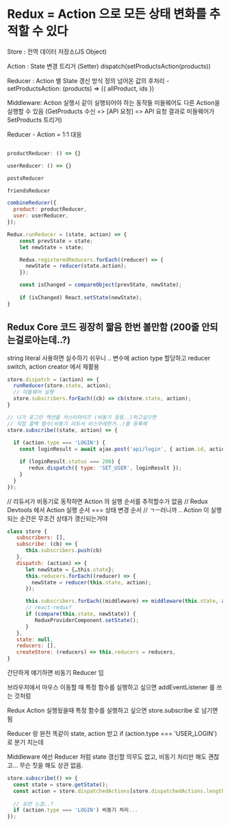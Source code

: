 # Redux = Action 으로 모든 상태 변화를 추적할 수 있다

Store : 전역 데이터 저장소(JS Object)

Action : State 변경 트리거 (Setter)
dispatch(setProductsAction(products))

Reducer : Action 별 State 갱신 방식 정의 넘어온 값의 후처리 - setProductsAction: (products) => ({ allProduct, ids })

Middleware:
Action 실행시 같이 실행되어야 하는 동작들
미들웨어도 다른 Action을 실행할 수 있음
(GetProducts 수신 => [API 요청] => API 요청 결과로 미들웨어가 SetProducts 트리거)

Reducer - Action = 1:1 대응


```js

productReducer: () => {}

userReducer: () => {}

postsReducer

friendsReducer

combineReducer({
  product: productReducer,
  user: userReducer,
});

Redux.runReducer = (state, action) => {
    const prevState = state;
    let newState = state;

    Redux.registeredReducers.forEach((reducer) => {
      newState = reducer(state,action);
    });

    const isChanged = compareObject(prevState, newState);
    
    if (isChanged) React.setState(newState);
}
```

## Redux Core 코드 굉장히 짧음 한번 볼만함 (200줄 안되는걸로아는데..?)

string literal 사용하면 실수하기 쉬우니 ..
변수에 action type 할당하고 
reducer switch, action creator 에서 재활용

```js
store.dispatch = (action) => {
  runReducer(store.state, action);
  // 미들웨어 실행
  store.subscribers.forEach((cb) => cb(store.state, action);
}

// 니가 로그인 액션을 커스터마이즈 (비동기 등등..)하고싶으면
// 직접 콜백 함수(비동기 리듀서 비스무레한거..)를 등록해
store.subscribe((state, action) => {
  
  if (action.type === 'LOGIN') {
    const loginResult = await ajax.post('api/login', { action.id, action.pw });

    if (loginResult.status === 200) {
       redux.dispatch({ type: 'SET_USER', loginResult });
    }
  }
});
```

// 리듀서가 비동기로 동작하면 Action 의 실행 순서를 추적할수가 없음
// Redux Devtools 에서 Action 실행 순서 === 상태 변경 순서
// ㄱㅡ러니까 .. Action 이 실행되는 순간은 무조건 상태가 갱신되는거야

```js
class store {
   subscribers: [],
   subscribe: (cb) => {
      this.subscribers.push(cb)
   },
   dispatch: (action) => {
      let newState = {…this.state};
      this.reducers.forEach((reducer) => {
        newState = reducer(this.state, action);
      });

      this.subscribers.forEach((middleware) => middleware(this.state, action);
      // react-redux?
      if (compare(this.state, newState)) {
         ReduxProviderComponent.setState();
      }
   },
   state: null,
   reducers: [],
   createStore: (reducers) => this.reducers = reducers,
}
```

간단하게 얘기하면 비동기 Reducer 임

브라우저에서 마우스 이동할 때 특정 함수를 실행하고 싶으면 addEventListener 를 쓰는 것처럼

Redux Action 실행됬을때 특정 함수를 실행하고 싶으면 store.subscribe 로 넘기면 됨

Reducer 랑 완전 똑같이 state, action 받고 if (action.type === 'USER_LOGIN') 로 분기 치는데

Middleware 에선 Reducer 처럼 state 갱신할 의무도 없고, 비동기 처리만 해도 괜찮고... 무슨 짓을 해도 상관 없음.

```js
store.subscribe(() => {
  const state = store.getState();
  const action = store.dispatchedActions[store.dispatchedActions.length-1];
  
  // 요런 느낌..?
  if (action.type === 'LOGIN') 비동기 처리...
});
```
